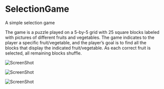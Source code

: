 # SelectionGame

A simple selection game

The game is a puzzle played on a 5-by-5 grid with 25 square blocks labeled with pictures of different fruits and vegetables. The game indicates to the player a specific fruit/vegetable, and the player’s goal is to find all the blocks that display the indicated fruit/vegetable. As each correct fruit is selected, all remaining blocks shuffle. 

![ScreenShot](https://raw.github.com/yogianugu/SelectionGame/master/screenshots/1.PNG)

![ScreenShot](https://raw.github.com/yogianugu/SelectionGame/master/screenshots/2.PNG)

![ScreenShot](https://raw.github.com/yogianugu/SelectionGame/master/screenshots/3.PNG)


